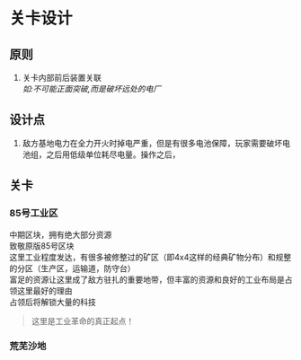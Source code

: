 # 关卡设计
## 原则
1. 关卡内部前后装置关联  
_如:不可能正面突破,而是破坏远处的电厂_
## 设计点  
1. 敌方基地电力在全力开火时掉电严重，但是有很多电池保障，玩家需要破坏电池组，之后用低级单位耗尽电量。操作之后，
## 关卡
### 85号工业区
中期区块，拥有绝大部分资源  
致敬原版85号区块  
这里工业程度发达，有很多被修整过的矿区（即4x4这样的经典矿物分布）和规整的分区（生产区，运输道，防守台）  
富足的资源让这里成了敌方驻扎的重要地带，但丰富的资源和良好的工业布局是占领这里最好的理由  
占领后将解锁大量的科技
>这里是工业革命的真正起点！
### 荒芜沙地
